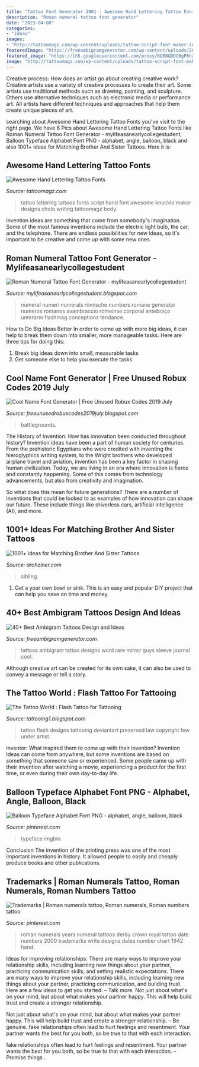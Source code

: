 ```yaml
---
title: "Tattoo Font Generator 1001 : Awesome Hand Lettering Tattoo Fonts"
description: "Roman numeral tattoo font generator"
date: "2023-04-08"
categories:
- "ideas"
images:
- "http://tattoomagz.com/wp-content/uploads/tattoo-script-font-maker-lettering-tattoos-71177.jpg"
featuredImage: "https://freeambigramgenerator.com/wp-content/uploads/2018/02/Ambigram-Tattoos-11.jpg"
featured_image: "https://lh5.googleusercontent.com/proxy/KQ0NQDDC0gP6h2aM1D12-rLK6Whfrs_ykYOxjnCCavwwnVilMGRk-b0DRaoINCmyPYH23RQkO1XQAkeDDK7SqR8uJoqrDMpGttpXLTnB4kOHw30kcBHu30REvVTj1o4i=w1200-h630-p-k-no-nu"
image: "http://tattoomagz.com/wp-content/uploads/tattoo-script-font-maker-lettering-tattoos-71177.jpg"
---
```



Creative process: How does an artist go about creating creative work?
Creative artists use a variety of creative processes to create their art. Some artists use traditional methods such as drawing, painting, and sculpture. Others use alternative techniques such as electronic media or performance art. All artists have different techniques and approaches that help them create unique pieces of art.

	

		
searching about Awesome Hand Lettering Tattoo Fonts you've visit to the right page. We have 8 Pics about Awesome Hand Lettering Tattoo Fonts like Roman Numeral Tattoo Font Generator - mylifeasanearlycollegestudent, Balloon Typeface Alphabet Font PNG - alphabet, angle, balloon, black and also 1001+ ideas for Matching Brother And Sister Tattoos. Here it is:
		
    
## Awesome Hand Lettering Tattoo Fonts

<img loading=lazy src="http://tattoomagz.com/wp-content/uploads/tattoo-script-font-maker-lettering-tattoos-71177.jpg" onerror="this.onerror=null;this.src='https://tse2.mm.bing.net/th?id=OIP.0ci68d46T6Zkd2J6xBXlQgHaEu&amp;pid=15.1';" alt="Awesome Hand Lettering Tattoo Fonts">

_Source: tattoomagz.com_

>tattoo lettering tattoos fonts script hand font awesome knuckle maker designs cholo writing tattoomagz body. 

	

invention ideas are something that come from somebody's imagination. Some of the most famous inventions include the electric light bulb, the car, and the telephone. There are endless possibilities for new ideas, so it's important to be creative and come up with some new ones.

    
## Roman Numeral Tattoo Font Generator - Mylifeasanearlycollegestudent

<img loading=lazy src="https://lh5.googleusercontent.com/proxy/KQ0NQDDC0gP6h2aM1D12-rLK6Whfrs_ykYOxjnCCavwwnVilMGRk-b0DRaoINCmyPYH23RQkO1XQAkeDDK7SqR8uJoqrDMpGttpXLTnB4kOHw30kcBHu30REvVTj1o4i=w1200-h630-p-k-no-nu" onerror="this.onerror=null;this.src='https://tse2.mm.bing.net/th?id=OIP.N40aaEditUpnFEPN2Uzr_wHaEU&amp;pid=15.1';" alt="Roman Numeral Tattoo Font Generator - mylifeasanearlycollegestudent">

_Source: mylifeasanearlycollegestudent.blogspot.com_

>numeral numeri numerals römische numbers romane generator numeros romanos avambraccio romeinse corporal antebraço unterarm flashmag conceptions tendance. 

	

How to Do Big Ideas Better
In order to come up with more big ideas, it can help to break them down into smaller, more manageable tasks. Here are three tips for doing this:
1. Break big ideas down into small, measurable tasks
2. Get someone else to help you execute the tasks

    
## Cool Name Font Generator | Free Unused Robux Codes 2019 July

<img loading=lazy src="https://image.winudf.com/v2/image1/bmFtZWdlbmVyYXRvci5wdWJncGxheWVybmFtZS5mcmVlZmlyZWNvb2xuYW1lX3NjcmVlbl8wXzE1NjI0MDU5OThfMDU5/screen-0.jpg?fakeurl=1&amp;type=.jpg" onerror="this.onerror=null;this.src='https://tse4.mm.bing.net/th?id=OIP.cIrXLAv-qYHucrugKJ0Z2QHaMA&amp;pid=15.1';" alt="Cool Name Font Generator | Free Unused Robux Codes 2019 July">

_Source: freeunusedrobuxcodes2019july.blogspot.com_

>battlegrounds. 

	

The History of Invention: How has innovation been conducted throughout history?
Invention ideas have been a part of human society for centuries. From the prehistoric Egyptians who were credited with inventing the hieroglyphics writing system, to the Wright brothers who developed airplane travel and aviation, invention has been a key factor in shaping human civilization. 
Today, we are living in an era where innovation is fierce and constantly happening. Some of this comes from technology advancements, but also from creativity and imagination. 

So what does this mean for future generations? There are a number of inventions that could be looked to as examples of how innovation can shape our future. These include things like driverless cars, artificial intelligence (AI), and more.

    
## 1001+ Ideas For Matching Brother And Sister Tattoos

<img loading=lazy src="https://archziner.com/wp-content/uploads/2020/06/forearm-tattoos-of-boy-and-girl-with-balloon-in-heart-shape-brother-and-sister-matching-tattoos-inspired-by-banksy-art.jpg" onerror="this.onerror=null;this.src='https://tse3.mm.bing.net/th?id=OIP.l7f_lCpO-RNi2Bj4OAXbRwHaHZ&amp;pid=15.1';" alt="1001+ ideas for Matching Brother And Sister Tattoos">

_Source: archziner.com_

>sibling. 

	

1. Get a your own bowl or sink. This is an easy and popular DIY project that can help you save on time and money.

    
## 40+ Best Ambigram Tattoos Design And Ideas

<img loading=lazy src="https://freeambigramgenerator.com/wp-content/uploads/2018/02/Ambigram-Tattoos-11.jpg" onerror="this.onerror=null;this.src='https://tse4.mm.bing.net/th?id=OIP.9pcHYj5n4mHva5_C7z9afgHaHa&amp;pid=15.1';" alt="40+ Best Ambigram Tattoos Design and Ideas">

_Source: freeambigramgenerator.com_

>tattoos ambigram tattoo designs word rare mirror guys sleeve journal cool. 

	

Although creative art can be created for its own sake, it can also be used to convey a message or tell a story.

    
## The Tattoo World : Flash Tattoo For Tattooing

<img loading=lazy src="http://4.bp.blogspot.com/-AkBTulgvLuM/UKIIaVK8ksI/AAAAAAAAAmo/6pj6_OOyQMI/s1600/Tattoo_Flash_1_by_Rottencrusties.jpg" onerror="this.onerror=null;this.src='https://tse1.mm.bing.net/th?id=OIP.Xp6OahroEtKrUFB9QIlJfQAAAA&amp;pid=15.1';" alt="The Tattoo World : Flash Tattoo for Tattooing">

_Source: tattooing1.blogspot.com_

>tattoo flash designs tattooing deviantart preserved law copyright few under artist. 

	

inventor: What inspired them to come up with their invention?
Invention Ideas can come from anywhere, but some inventions are based on something that someone saw or experienced. Some people came up with their invention after watching a movie, experiencing a product for the first time, or even during their own day-to-day life.

    
## Balloon Typeface Alphabet Font PNG - Alphabet, Angle, Balloon, Black

<img loading=lazy src="https://i.pinimg.com/736x/69/b8/52/69b852a49ea988d127d6469928e58ac8.jpg" onerror="this.onerror=null;this.src='https://tse1.mm.bing.net/th?id=OIP.wC-H1vFmI_sp0u-fOoWsPQHaK5&amp;pid=15.1';" alt="Balloon Typeface Alphabet Font PNG - alphabet, angle, balloon, black">

_Source: pinterest.com_

>typeface imgbin. 

	

Conclusion
The invention of the printing press was one of the most important inventions in history. It allowed people to easily and cheaply produce books and other publications.

    
## Trademarks | Roman Numerals Tattoo, Roman Numerals, Roman Numbers Tattoo

<img loading=lazy src="https://i.pinimg.com/736x/d4/a3/e8/d4a3e86edf38e4b22a13719441c5667c--roman-numerals-upper-body.jpg" onerror="this.onerror=null;this.src='https://tse3.mm.bing.net/th?id=OIP.CgeAIh63Iv1grGkl0PPRIAHaFC&amp;pid=15.1';" alt="Trademarks | Roman numerals tattoo, Roman numerals, Roman numbers tattoo">

_Source: pinterest.com_

>roman numerals years numeral tattoos derby crown royal tattoo date numbers 2000 trademarks write designs dates number chart 1942 hand. 

	

Ideas for improving relationships: There are many ways to improve your relationship skills, including learning new things about your partner, practicing communication skills, and setting realistic expectations.
There are many ways to improve your relationship skills, including learning new things about your partner, practicing communication, and building trust. Here are a few ideas to get you started: 
     – Talk more. Not just about what's on your mind, but about what makes your partner happy. This will help build trust and create a stronger relationship.

Not just about what's on your mind, but about what makes your partner happy. This will help build trust and create a stronger relationship. – Be genuine. fake relationships often lead to hurt feelings and resentment. Your partner wants the best for you both, so be true to that with each interaction.

fake relationships often lead to hurt feelings and resentment. Your partner wants the best for you both, so be true to that with each interaction. – Promise things .

